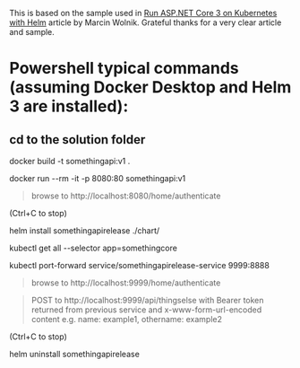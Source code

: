 This is based on the sample used in [Run ASP.NET Core 3 on Kubernetes with Helm](https://dev.to/wolnikmarcin/run-asp-net-core-3-on-kubernetes-with-helm-1o01) article by Marcin Wolnik. Grateful thanks for a very clear article and sample.

# Powershell typical commands (assuming Docker Desktop and Helm 3 are installed):

## cd to the solution folder

docker build -t somethingapi:v1 .

docker run --rm -it -p 8080:80 somethingapi:v1

> browse to http://localhost:8080/home/authenticate

(Ctrl+C to stop)

helm install somethingapirelease ./chart/

kubectl get all --selector app=somethingcore

kubectl port-forward service/somethingapirelease-service 9999:8888

> browse to http://localhost:9999/home/authenticate

> POST to http://localhost:9999/api/thingselse with Bearer token returned from previous service and x-www-form-url-encoded content e.g. name: example1, othername: example2

(Ctrl+C to stop)

helm uninstall somethingapirelease


